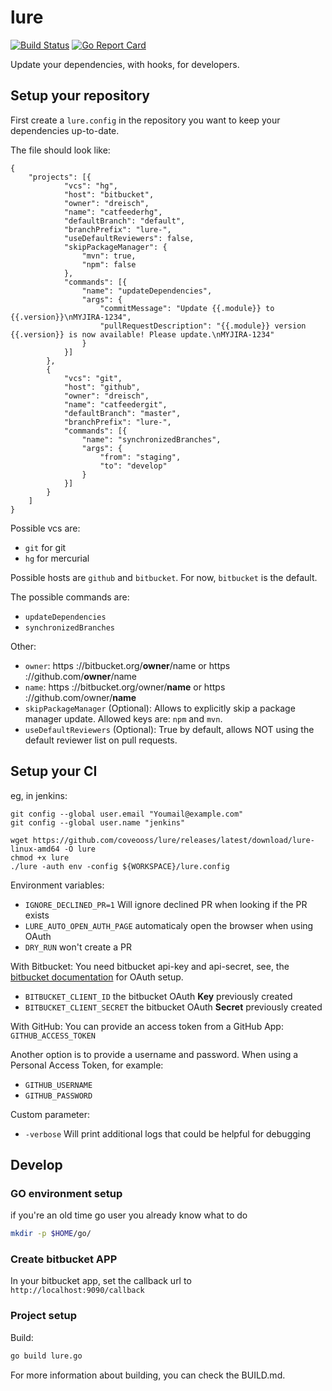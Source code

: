 # lure

[![Build Status](https://github.com/coveooss/lure/workflows/Go/badge.svg)](https://github.com/coveooss/lure/actions?query=workflow%3AGo)
[![Go Report Card](https://goreportcard.com/badge/github.com/coveooss/lure)](https://goreportcard.com/report/github.com/coveooss/lure)

Update your dependencies, with hooks, for developers.

## Setup your repository

First create a `lure.config` in the repository you want to keep your dependencies up-to-date.

The file should look like:

```
{
    "projects": [{
            "vcs": "hg",
            "host": "bitbucket",
            "owner": "dreisch",
            "name": "catfeederhg",
            "defaultBranch": "default",
            "branchPrefix": "lure-",
            "useDefaultReviewers": false,
            "skipPackageManager": {
                "mvn": true,
                "npm": false
            },
            "commands": [{
                "name": "updateDependencies",
                "args": {
                    "commitMessage": "Update {{.module}} to {{.version}}\nMYJIRA-1234",
                    "pullRequestDescription": "{{.module}} version {{.version}} is now available! Please update.\nMYJIRA-1234"
                }
            }]
        },
        {
            "vcs": "git",
            "host": "github",
            "owner": "dreisch",
            "name": "catfeedergit",
            "defaultBranch": "master",
            "branchPrefix": "lure-",
            "commands": [{
                "name": "synchronizedBranches",
                "args": {
                    "from": "staging",
                    "to": "develop"
                }
            }]
        }
    ]
}
```

Possible vcs are:
- `git` for git
- `hg` for mercurial

Possible hosts are `github` and `bitbucket`. For now, `bitbucket` is the default.

The possible commands are:
- `updateDependencies`
- `synchronizedBranches`

Other:
- `owner`: https ://bitbucket.org/**owner**/name or https ://github.com/**owner**/name
- `name`: https ://bitbucket.org/owner/**name** or https ://github.com/owner/**name**
- `skipPackageManager` (Optional):  Allows to explicitly skip a package manager update. Allowed keys are: `npm` and `mvn`.
- `useDefaultReviewers` (Optional): True by default, allows NOT using the default reviewer list on pull requests.

## Setup your CI

eg, in jenkins:

```env
git config --global user.email "Youmail@example.com"
git config --global user.name "jenkins"

wget https://github.com/coveooss/lure/releases/latest/download/lure-linux-amd64 -O lure
chmod +x lure
./lure -auth env -config ${WORKSPACE}/lure.config

```

Environment variables:

- `IGNORE_DECLINED_PR=1` Will ignore declined PR when looking if the PR exists
- `LURE_AUTO_OPEN_AUTH_PAGE` automaticaly open the browser when using OAuth
- `DRY_RUN` won't create a PR

With Bitbucket:
You need bitbucket api-key and api-secret, see, the [bitbucket documentation](https://confluence.atlassian.com/bitbucket/oauth-on-bitbucket-cloud-238027431.html#OAuthonBitbucketCloud-OAuth2.0) for OAuth setup.

- `BITBUCKET_CLIENT_ID` the bitbucket OAuth **Key** previously created
- `BITBUCKET_CLIENT_SECRET` the bitbucket OAuth **Secret** previously created

With GitHub:
You can provide an access token from a GitHub App: `GITHUB_ACCESS_TOKEN` 

Another option is to provide a username and password. When using a Personal Access Token, for example:
- `GITHUB_USERNAME`
- `GITHUB_PASSWORD`

Custom parameter:
- `-verbose` Will print additional logs that could be helpful for debugging

## Develop

### GO environment setup

if you're an old time go user you already know what to do

```sh
mkdir -p $HOME/go/
```

### Create bitbucket APP
In your bitbucket app, set the callback url to `http://localhost:9090/callback`

### Project setup

Build:

```sh
go build lure.go
```

For more information about building, you can check the BUILD.md.
